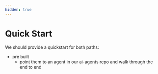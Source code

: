 ```yaml
---
hidden: true
---
```


# Quick Start

We should provide a quickstart for both paths:



* pre built
  * point them to an agent in our ai-agents repo and walk through the end to end

